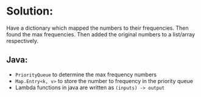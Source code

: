 # Solution: 
Have a dictionary which mapped the numbers to their frequencies. Then found the max frequencies. Then added the original numbers to a list/array respectively.

## Java: 
- `PriorityQueue` to determine the max frequency numbers
- `Map.Entry<k, v>` to store the number to frequency in the priority queue
- Lambda functions in java are written as `(inputs) -> output`